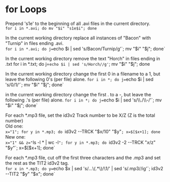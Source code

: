 # for Loops
  
Prepend 's1e' to the beginning of all .avi files in the current directory.  
`for i in *.avi; do mv "$i" "s1e$i"; done`  
  
In the current working directory replace all instances of "Bacon" with "Turnip" in files ending .avi.  
`for i in *.avi; do j=`echo $i | sed 's/Bacon/Turnip/g'`; mv "$i" "$j"; done`  
  
In the current working directory remove the text "Horch" in files ending in .txt
for i in *.txt; do j=`echo $i | sed 's/Horch//g'`; mv "$i" "$j"; done
  
In the current working directory change the first 0 in a filename to a 1, but leave the following 0's (per file) alone.
`for i in *; do j=`echo $i | sed 's/0/1/'`; mv "$i" "$j"; done`  
    
in the current working directory change the first . to a -, but leave the following .'s (per file) alone.
`for i in *; do j=`echo $i | sed 's/\\./\\-/'`; mv "$i" "$j"; done`  
   
For each *.mp3 file, set the id3v2 Track number to be X/Z (Z is the total number)   
Old one:    
`x="1"; for y in *.mp3; do `id3v2 --TRCK "$x/10" "$y"`; x=$[$x+1]; done`  
New one:    
`x="1" && z="`ls -l * | wc -l`"; for y in *.mp3; do `id3v2 -2 --TRCK "$x/$z" "$y"`; x=$[$x+1]; done`   
   
For each *.mp3 file, cut off the first three characters and the .mp3 and set the rest as the TIT2 id3v2 tag.  
`for x in *.mp3; do y=`echo $x | sed 's/...\(.*\)/\1/' | sed 's/.mp3//ig'`; id3v2 --TIT2 "$y" "$x"; done`  
